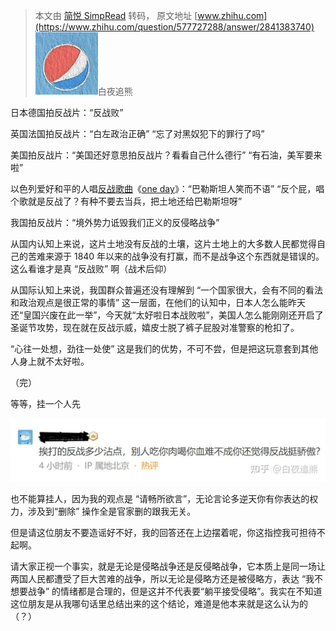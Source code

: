 > 本文由 [简悦 SimpRead](http://ksria.com/simpread/) 转码， 原文地址 [www.zhihu.com](https://www.zhihu.com/question/577727288/answer/2841383740) ![0b031cb7e67e648fd4b20d3986fb7f76_MD5](../assets/0b031cb7e67e648fd4b20d3986fb7f76_MD5.jpg)白夜追熊

日本德国拍反战片：“反战败”

英国法国拍反战片：“白左政治正确” “忘了对黑奴犯下的罪行了吗”

美国拍反战片：“美国还好意思拍反战片？看看自己什么德行” “有石油，美军要来啦”

以色列爱好和平的人唱[反战歌曲](https://www.zhihu.com/search?q=%E5%8F%8D%E6%88%98%E6%AD%8C%E6%9B%B2&search_source=Entity&hybrid_search_source=Entity&hybrid_search_extra=%7B%22sourceType%22%3A%22answer%22%2C%22sourceId%22%3A2841383740%7D)《[one day](https://www.zhihu.com/search?q=one%20day&search_source=Entity&hybrid_search_source=Entity&hybrid_search_extra=%7B%22sourceType%22%3A%22answer%22%2C%22sourceId%22%3A2841383740%7D)》：“巴勒斯坦人笑而不语” “反个屁，唱个歌就是反战了？有种不要去当兵，把土地还给巴勒斯坦呀”

我国拍反战片：“境外势力诋毁我们正义的反侵略战争”

从国内认知上来说，这片土地没有反战的土壤，这片土地上的大多数人民都觉得自己的苦难来源于 1840 年以来的战争没有打赢，而不是战争这个东西就是错误的。这么看谁才是真 “反战败” 啊（战术后仰）

从国际认知上来说，我国群众普遍还没有理解到 “一个国家很大，会有不同的看法和政治观点是很正常的事情” 这一层面，在他们的认知中，日本人怎么能昨天还“皇国兴废在此一举”，今天就“太好啦日本战败啦”，美国人怎么能刚刚还开启了圣诞节攻势，现在就在反战示威，嬉皮士脱了裤子屁股对准警察的枪扣了。

“心往一处想，劲往一处使” 这是我们的优势，不可不尝，但是把这玩意套到其他人身上就不太好啦。

（完）

等等，挂一个人先

![../assets/7c128e0744a47ceaba261ea59676316e_MD5.jpg](../assets/7c128e0744a47ceaba261ea59676316e_MD5.jpg)

也不能算挂人，因为我的观点是 “请畅所欲言”，无论言论多逆天你有你表达的权力，涉及到“删除” 操作全是官家删的跟我无关。

但是请这位朋友不要造谣好不好，我的回答还在上边摆着呢，你这指控我可担待不起啊。

请大家正视一个事实，就是无论是侵略战争还是反侵略战争，它本质上是同一场让两国人民都遭受了巨大苦难的战争，所以无论是侵略方还是被侵略方，表达 “我不想要战争” 的情绪都是合理的，但是这并不代表要“躺平接受侵略”。我实在不知道这位朋友是从我哪句话里总结出来的这个结论，难道是他本来就是这么认为的（？）